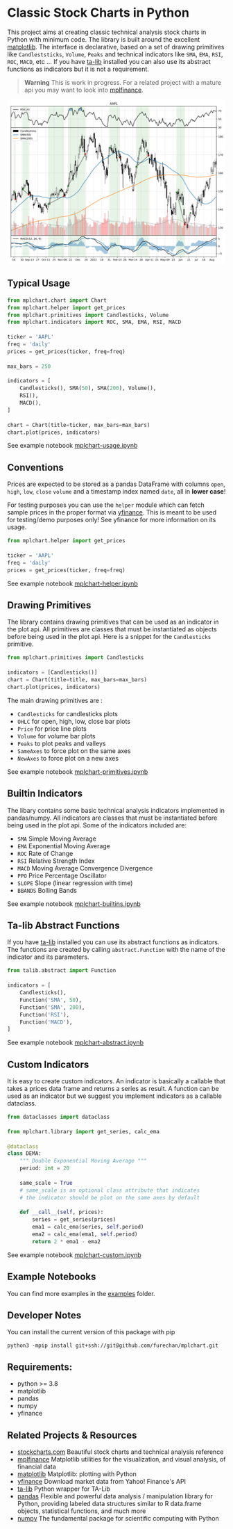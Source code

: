 # Classic Stock Charts in Python


This project aims at creating classic
technical analysis stock charts in Python with minimum code.
The library is built around the excellent 
[matplotlib](https://github.com/matplotlib/matplotlib). 
The interface is declarative, based on a set of drawing primitives
like `Candleststicks`, `Volume`, `Peaks`
and technical indicators
like `SMA`, `EMA`, `RSI`, `ROC`, `MACD`, etc ...
If you have [ta-lib](https://github.com/mrjbq7/ta-lib)
installed you can also use its abstract functions as indicators but it is not a requirement.


> **Warning**
This is work in progress. For a related project with a mature api you may want to look into
[mplfinance](https://pypi.org/project/mplfinance/).


![Showcase Chart](/output/showcase.svg "Showcase")



## Typical Usage

```python
from mplchart.chart import Chart
from mplchart.helper import get_prices
from mplchart.primitives import Candlesticks, Volume
from mplchart.indicators import ROC, SMA, EMA, RSI, MACD

ticker = 'AAPL'
freq = 'daily'
prices = get_prices(ticker, freq=freq)

max_bars = 250

indicators = [
    Candlesticks(), SMA(50), SMA(200), Volume(),
    RSI(),
    MACD(),
]

chart = Chart(title=ticker, max_bars=max_bars)
chart.plot(prices, indicators)
```

See example notebook [mplchart-usage.ipynb](/examples/mplchart-usage.ipynb) 


## Conventions

Prices are expected to be stored as a pandas DataFrame
with columns `open`, `high`, `low`, `close` `volume`
and a timestamp index named `date`, all in **lower case**!

For testing purposes you can use the `helper` module
which can fetch sample prices in the proper format via
[yfinance](https://github.com/ranaroussi/yfinance).
This is meant to be used for testing/demo purposes only!
See yfinance for more information on its usage.

```python
from mplchart.helper import get_prices

ticker = 'AAPL'
freq = 'daily'
prices = get_prices(ticker, freq=freq)
```

See example notebook [mplchart-helper.ipynb](/examples/mplchart-helper.ipynb) 


## Drawing Primitives

The library contains drawing primitives that can be used as an indicator in the plot api.
All primitives are classes that must be instantiated as objects before being used in the plot api.
Here is a snippet for the `Candlesticks` primitive.

```python
from mplchart.primitives import Candlesticks

indicators = [Candlesticks()]
chart = Chart(title=title, max_bars=max_bars)
chart.plot(prices, indicators)
```
The main drawing primitives are :
- `Candlesticks` for candlesticks plots
- `OHLC` for open, high, low, close bar plots
- `Price` for price line plots
- `Volume` for volume bar plots
- `Peaks` to plot peaks and valleys
- `SameAxes` to force plot on the same axes
- `NewAxes` to force plot on a new axes

See example notebook [mplchart-primitives.ipynb](/examples/mplchart-primitives.ipynb) 

## Builtin Indicators

The libary contains some basic technical analysis indicators implemented in pandas/numpy.
All indicators are classes that must be instantiated
before being used in the plot api.
Some of the indicators included are:
- `SMA` Simple Moving Average
- `EMA` Exponential Moving Average
- `ROC` Rate of Change
- `RSI` Relative Strength Index
- `MACD` Moving Average Convergence Divergence
- `PPO` Price Percentage Oscillator 
- `SLOPE` Slope (linear regression with time)
- `BBANDS` Bolling Bands

See example notebook [mplchart-builtins.ipynb](/examples/mplchart-builtins.ipynb) 

## Ta-lib Abstract Functions

If you have 
[ta-lib](https://github.com/mrjbq7/ta-lib)
installed you can use its abstract functions as indicators.
The functions are created by calling `abstract.Function` with the name of the indicator and its parameters.

```python
from talib.abstract import Function

indicators = [
    Candlesticks(),
    Function('SMA', 50),
    Function('SMA', 200),
    Function('RSI'),
    Function('MACD'),
]
```
 
See example notebook [mplchart-abstract.ipynb](/examples/mplchart-abstract.ipynb) 


## Custom Indicators

It is easy to create custom indicators.
An indicator is basically a callable that takes a prices data frame and returns a series as result.
A function can be used as an indicator but we suggest you implement indicators as a callable dataclass.

```python
from dataclasses import dataclass

from mplchart.library import get_series, calc_ema

@dataclass
class DEMA:
    """ Double Exponential Moving Average """
    period: int = 20

    same_scale = True
    # same_scale is an optional class attribute that indicates
    # the indicator should be plot on the same axes by default

    def __call__(self, prices):
        series = get_series(prices)
        ema1 = calc_ema(series, self.period)
        ema2 = calc_ema(ema1, self.period)
        return 2 * ema1 - ema2

```

See example notebook [mplchart-custom.ipynb](/examples/mplchart-custom.ipynb) 


## Example Notebooks

You can find more examples in the [examples](/examples/) folder. 

## Developer Notes

You can install the current version of this package with pip

```console
python3 -mpip install git+ssh://git@github.com/furechan/mplchart.git
```

## Requirements:

- python >= 3.8
- matplotlib
- pandas
- numpy
- yfinance


## Related Projects & Resources
- [stockcharts.com](https://stockcharts.com/) Beautiful stock charts and technical analysis reference
- [mplfinance](https://pypi.org/project/mplfinance/) Matplotlib utilities for the visualization,
and visual analysis, of financial data
- [matplotlib](https://github.com/matplotlib/matplotlib) Matplotlib: plotting with Python
- [yfinance](https://github.com/ranaroussi/yfinance) Download market data from Yahoo! Finance's API
- [ta-lib](https://github.com/mrjbq7/ta-lib) Python wrapper for TA-Lib
- [pandas](https://github.com/pandas-dev/pandas) Flexible and powerful data analysis / manipulation library
for Python, providing labeled data structures similar to R data.frame objects,
statistical functions, and much more
- [numpy](https://github.com/numpy/numpy) The fundamental package for scientific computing with Python
